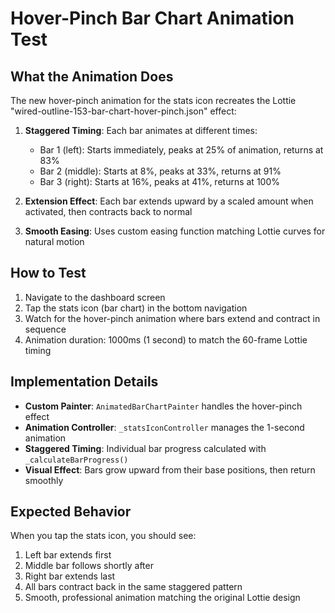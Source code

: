 # Hover-Pinch Bar Chart Animation Test

## What the Animation Does

The new hover-pinch animation for the stats icon recreates the Lottie "wired-outline-153-bar-chart-hover-pinch.json" effect:

1. **Staggered Timing**: Each bar animates at different times:
   - Bar 1 (left): Starts immediately, peaks at 25% of animation, returns at 83%
   - Bar 2 (middle): Starts at 8%, peaks at 33%, returns at 91%
   - Bar 3 (right): Starts at 16%, peaks at 41%, returns at 100%

2. **Extension Effect**: Each bar extends upward by a scaled amount when activated, then contracts back to normal

3. **Smooth Easing**: Uses custom easing function matching Lottie curves for natural motion

## How to Test

1. Navigate to the dashboard screen
2. Tap the stats icon (bar chart) in the bottom navigation
3. Watch for the hover-pinch animation where bars extend and contract in sequence
4. Animation duration: 1000ms (1 second) to match the 60-frame Lottie timing

## Implementation Details

- **Custom Painter**: `AnimatedBarChartPainter` handles the hover-pinch effect
- **Animation Controller**: `_statsIconController` manages the 1-second animation
- **Staggered Timing**: Individual bar progress calculated with `_calculateBarProgress()`
- **Visual Effect**: Bars grow upward from their base positions, then return smoothly

## Expected Behavior

When you tap the stats icon, you should see:
1. Left bar extends first
2. Middle bar follows shortly after
3. Right bar extends last
4. All bars contract back in the same staggered pattern
5. Smooth, professional animation matching the original Lottie design